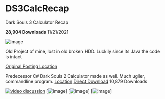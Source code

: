 # DS3CalcRecap
Dark Souls 3 Calculator Recap

**28,904 Downloads** 11/21/2021

![image](https://i.imgur.com/AAQErd6.png)



Old Project of mine, lost in old broken HDD.
Luckily since its Java the code is intact

[Original Posting Location](https://darksouls3.wiki.fextralife.com/Build+Calculator)


Predecessor C# Dark Souls 2 Calculator made as well. Much uglier, commandline program.
[Location](https://darksouls2.wiki.fextralife.com/Stat+Calculators)
[Direct Download](https://www.mediafire.com/file/s950b725u8vnain/Portalz_DS2_SoulCalc_1.2.exe/file)
10,879 Downloads

[![video discussion](https://github.com/MatthewHoque/DS3CalcRecap/blob/main/ReadMeSources/YTLink.png)](https://youtu.be/rCv-Rt_5bC4?t=323)
[![image](https://github.com/MatthewHoque/DS3CalcRecap/blob/main/ReadMeSources/1.png)]
[![image](https://github.com/MatthewHoque/DS3CalcRecap/blob/main/ReadMeSources/3.png)]
[![image](https://github.com/MatthewHoque/DS3CalcRecap/blob/main/ReadMeSources/2.png)]
